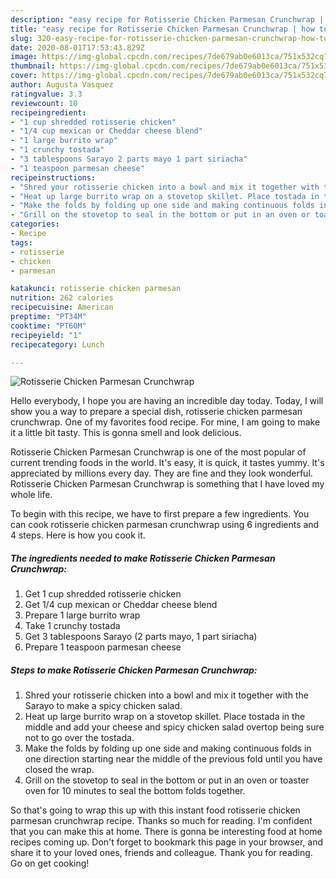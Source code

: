 ```yaml
---
description: "easy recipe for Rotisserie Chicken Parmesan Crunchwrap | how to make healthy Rotisserie Chicken Parmesan Crunchwrap"
title: "easy recipe for Rotisserie Chicken Parmesan Crunchwrap | how to make healthy Rotisserie Chicken Parmesan Crunchwrap"
slug: 320-easy-recipe-for-rotisserie-chicken-parmesan-crunchwrap-how-to-make-healthy-rotisserie-chicken-parmesan-crunchwrap
date: 2020-08-01T17:53:43.829Z
image: https://img-global.cpcdn.com/recipes/7de679ab0e6013ca/751x532cq70/rotisserie-chicken-parmesan-crunchwrap-recipe-main-photo.jpg
thumbnail: https://img-global.cpcdn.com/recipes/7de679ab0e6013ca/751x532cq70/rotisserie-chicken-parmesan-crunchwrap-recipe-main-photo.jpg
cover: https://img-global.cpcdn.com/recipes/7de679ab0e6013ca/751x532cq70/rotisserie-chicken-parmesan-crunchwrap-recipe-main-photo.jpg
author: Augusta Vasquez
ratingvalue: 3.3
reviewcount: 10
recipeingredient:
- "1 cup shredded rotisserie chicken"
- "1/4 cup mexican or Cheddar cheese blend"
- "1 large burrito wrap"
- "1 crunchy tostada"
- "3 tablespoons Sarayo 2 parts mayo 1 part siriacha"
- "1 teaspoon parmesan cheese"
recipeinstructions:
- "Shred your rotisserie chicken into a bowl and mix it together with the Sarayo to make a spicy chicken salad."
- "Heat up large burrito wrap on a stovetop skillet. Place tostada in the middle and add your cheese and spicy chicken salad overtop being sure not to go over the tostada."
- "Make the folds by folding up one side and making continuous folds in one direction starting near the middle of the previous fold until you have closed the wrap."
- "Grill on the stovetop to seal in the bottom or put in an oven or toaster oven for 10 minutes to seal the bottom folds together."
categories:
- Recipe
tags:
- rotisserie
- chicken
- parmesan

katakunci: rotisserie chicken parmesan 
nutrition: 262 calories
recipecuisine: American
preptime: "PT34M"
cooktime: "PT60M"
recipeyield: "1"
recipecategory: Lunch

---
```



![Rotisserie Chicken Parmesan Crunchwrap](https://img-global.cpcdn.com/recipes/7de679ab0e6013ca/751x532cq70/rotisserie-chicken-parmesan-crunchwrap-recipe-main-photo.jpg)

Hello everybody, I hope you are having an incredible day today. Today, I will show you a way to prepare a special dish, rotisserie chicken parmesan crunchwrap. One of my favorites food recipe. For mine, I am going to make it a little bit tasty. This is gonna smell and look delicious.

Rotisserie Chicken Parmesan Crunchwrap is one of the most popular of current trending foods in the world. It's easy, it is quick, it tastes yummy. It's appreciated by millions every day. They are fine and they look wonderful. Rotisserie Chicken Parmesan Crunchwrap is something that I have loved my whole life.




To begin with this recipe, we have to first prepare a few ingredients. You can cook rotisserie chicken parmesan crunchwrap using 6 ingredients and 4 steps. Here is how you cook it.

<!--inarticleads1-->

##### The ingredients needed to make Rotisserie Chicken Parmesan Crunchwrap:

1. Get 1 cup shredded rotisserie chicken
1. Get 1/4 cup mexican or Cheddar cheese blend
1. Prepare 1 large burrito wrap
1. Take 1 crunchy tostada
1. Get 3 tablespoons Sarayo (2 parts mayo, 1 part siriacha)
1. Prepare 1 teaspoon parmesan cheese




<!--inarticleads2-->

##### Steps to make Rotisserie Chicken Parmesan Crunchwrap:

1. Shred your rotisserie chicken into a bowl and mix it together with the Sarayo to make a spicy chicken salad.
1. Heat up large burrito wrap on a stovetop skillet. Place tostada in the middle and add your cheese and spicy chicken salad overtop being sure not to go over the tostada.
1. Make the folds by folding up one side and making continuous folds in one direction starting near the middle of the previous fold until you have closed the wrap.
1. Grill on the stovetop to seal in the bottom or put in an oven or toaster oven for 10 minutes to seal the bottom folds together.




So that's going to wrap this up with this instant food rotisserie chicken parmesan crunchwrap recipe. Thanks so much for reading. I'm confident that you can make this at home. There is gonna be interesting food at home recipes coming up. Don't forget to bookmark this page in your browser, and share it to your loved ones, friends and colleague. Thank you for reading. Go on get cooking!
